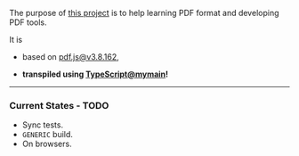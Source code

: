 The purpose of [this project](https://nmtigor.github.io/pdf.ts/) is to help learning PDF format and developing PDF tools.

It is

* based on [pdf.js@v3.8.162](https://github.com/mozilla/pdf.js/tree/v3.8.162),

* **transpiled using [TypeScript@mymain](https://github.com/nmtigor/TypeScript/tree/mymain/PRs)!**

--------------------------------------------------------------------------------

### Current States - TODO

* Sync tests.
* `GENERIC` build.
* On browsers.